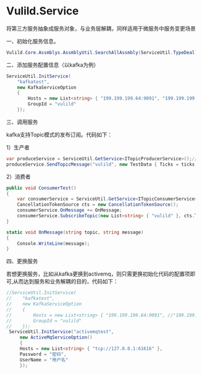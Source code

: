 # Vulild.Service
将第三方服务抽象成服务对象，与业务层解耦，同样适用于微服务中服务变更场景

一、初始化服务信息。

```c#
Vulild.Core.Assmblys.AssmblyUtil.SearchAllAssmbly(ServiceUtil.TypeDeal);
```

二、添加服务配置信息（以kafka为例）

```c#
ServiceUtil.InitService(
    "kafkatest",
    new KafkaServiceOption
    {
        Hosts = new List<string> { "199.199.199.64:9091", "199.199.199.64:9092", "199.199.199.64:9093" },
        GroupId = "vulild"
    });
```

三、调用服务

kafka支持Topic模式的发布订阅。代码如下：

1）生产者

```c#
var produceService = ServiceUtil.GetService<ITopicProducerService>();//获取生产者服务，此处依赖IQueueProducerService，不依赖具体实现。
produceService.SendTopicMessage("vulild", new TestData { Ticks = ticks });
```

2）消费者

```c#
public void ConsumerTest()
{
    var consumerService = ServiceUtil.GetService<ITopicConsumerService>();
    CancellationTokenSource cts = new CancellationTokenSource();
    consumerService.OnMessage += OnMessage;
    consumerService.SubscribeTopic(new List<string> { "vulild" }, cts.Token);
}

static void OnMessage(string topic, string message)
{
    Console.WriteLine(message);
}
```

四、更换服务

若想更换服务，比如从kafka更换到activemq，则只需更换初始化代码的配置项即可,从而达到服务和业务解耦的目的，代码如下：

```c#
//ServiceUtil.InitService(
//    "kafkatest",
//    new KafkaServiceOption
//    {
//        Hosts = new List<string> { "199.199.199.64:9091", //"199.199.199.64:9092", "199.199.199.64:9093" },
//        GroupId = "vulild"
//    });
 ServiceUtil.InitService("activemqtest",
     new ActiveMqServiceOption()
     {
     Hosts = new List<string> { "tcp://127.0.0.1:61616" },
     Password = "密码",
     UserName = "用户名"
     });
```

